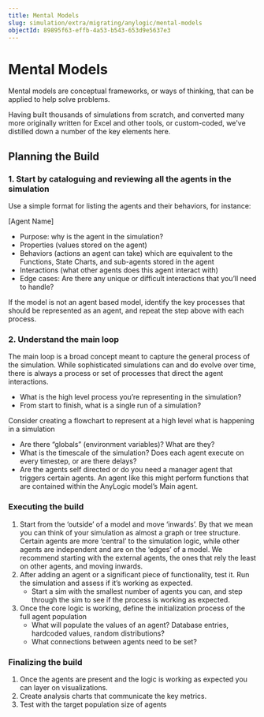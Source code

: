 ```yaml
---
title: Mental Models
slug: simulation/extra/migrating/anylogic/mental-models
objectId: 89895f63-effb-4a53-b543-653d9e5637e3
---
```


# Mental Models

Mental models are conceptual frameworks, or ways of thinking, that can be applied to help solve problems.

Having built thousands of simulations from scratch, and converted many more originally written for Excel and other tools, or custom-coded, we've distilled down a number of the key elements here.

## Planning the Build

### 1. Start by cataloguing and reviewing all the agents in the simulation

Use a simple format for listing the agents and their behaviors, for instance:

\[Agent Name\]

* Purpose: why is the agent in the simulation?
* Properties \(values stored on the agent\)
* Behaviors \(actions an agent can take\) which are equivalent to the Functions, State Charts, and sub-agents stored in the agent
* Interactions \(what other agents does this agent interact with\)
* Edge cases: Are there any unique or difficult interactions that you’ll need to handle?

If the model is not an agent based model, identify the key processes that should be represented as an agent, and repeat the step above with each process.

### 2. Understand the main loop

The main loop is a broad concept meant to capture the general process of the simulation. While sophisticated simulations can and do evolve over time, there is always a process or set of processes that direct the agent interactions.

* What is the high level process you’re representing in the simulation?
* From start to finish, what is a single run of a simulation?

<Hint style="info">
Consider creating a flowchart to represent at a high level what is happening in a simulation
</Hint>

* Are there “globals” \(environment variables\)? What are they?
* What is the timescale of the simulation? Does each agent execute on every timestep, or are there delays?
* Are the agents self directed or do you need a manager agent that triggers certain agents. An agent like this might perform functions that are contained within the AnyLogic model’s Main agent.

### Executing the build

1. Start from the ‘outside’ of a model and move ‘inwards’. By that we mean you can think of your simulation as almost a graph or tree structure. Certain agents are more ‘central’ to the simulation logic, while other agents are independent and are on the ‘edges’ of a model. We recommend starting with the external agents, the ones that rely the least on other agents, and moving inwards.
2. After adding an agent or a significant piece of functionality, test it. Run the simulation and assess if it’s working as expected.
   * Start a sim with the smallest number of agents you can, and step through the sim to see if the process is working as expected.
3. Once the core logic is working, define the initialization process of the full agent population
   * What will populate the values of an agent? Database entries, hardcoded values, random distributions?
   * What connections between agents need to be set?

### Finalizing the build

1. Once the agents are present and the logic is working as expected you can layer on visualizations.
2. Create analysis charts that communicate the key metrics.
3. Test with the target population size of agents

